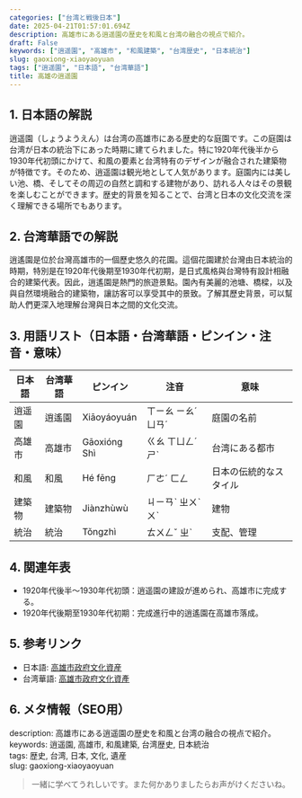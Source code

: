 ```yaml
---
categories: ["台湾と戦後日本"]
date: 2025-04-21T01:57:01.694Z
description: 高雄市にある逍遥園の歴史を和風と台湾の融合の視点で紹介。
draft: False
keywords: ["逍遥園", "高雄市", "和風建築", "台湾歴史", "日本統治"]
slug: gaoxiong-xiaoyaoyuan
tags: ["逍遥園", "日本語", "台湾華語"]
title: 高雄の逍遥園
---
```




## 1. 日本語の解説  
逍遥園（しょうようえん）は台湾の高雄市にある歴史的な庭園です。この庭園は台湾が日本の統治下にあった時期に建てられました。特に1920年代後半から1930年代初頭にかけて、和風の要素と台湾特有のデザインが融合された建築物が特徴です。そのため、逍遥園は観光地として人気があります。庭園内には美しい池、橋、そしてその周辺の自然と調和する建物があり、訪れる人々はその景観を楽しむことができます。歴史的背景を知ることで、台湾と日本の文化交流を深く理解できる場所でもあります。

## 2. 台湾華語での解説  
逍遙園是位於台灣高雄市的一個歷史悠久的花園。這個花園建於台灣由日本統治的時期，特別是在1920年代後期至1930年代初期，是日式風格與台灣特有設計相融合的建築代表。因此，逍遙園是熱門的旅遊景點。園內有美麗的池塘、橋樑，以及與自然環境融合的建築物，讓訪客可以享受其中的景致。了解其歷史背景，可以幫助人們更深入地理解台灣與日本之間的文化交流。

## 3. 用語リスト（日本語・台湾華語・ピンイン・注音・意味）  
| 日本語         | 台湾華語       | ピンイン       | 注音      | 意味                   |
|----------------|--------------|--------------|---------|----------------------|
| 逍遥園         | 逍遙園       | Xiāoyáoyuán | ㄒㄧㄠ ㄧㄠˊ ㄩㄢˊ | 庭園の名前            |
| 高雄市         | 高雄市       | Gāoxióng Shì | ㄍㄠ ㄒㄩㄥˊ ㄕˋ | 台湾にある都市        |
| 和風           | 和風         | Hé fēng      | ㄏㄜˊ ㄈㄥ | 日本の伝統的なスタイル|
| 建築物         | 建築物       | Jiànzhùwù   | ㄐㄧㄢˋ ㄓㄨˋ ㄨˋ | 建物                  |
| 統治           | 統治         | Tǒngzhì     | ㄊㄨㄥˇ ㄓˋ | 支配、管理            |

## 4. 関連年表  
- 1920年代後半〜1930年代初頭：逍遥園の建設が進められ、高雄市に完成する。
- 1920年代後期至1930年代初期：完成進行中的逍遙園在高雄市落成。

## 5. 参考リンク  
- 日本語: [高雄市政府文化資産](https://heritage.kcg.gov.tw/)  
- 台湾華語: [高雄市政府文化資產](https://heritage.kcg.gov.tw/)  

## 6. メタ情報（SEO用）  
description: 高雄市にある逍遥園の歴史を和風と台湾の融合の視点で紹介。  
keywords: 逍遥園, 高雄市, 和風建築, 台湾歴史, 日本統治  
tags: 歴史, 台湾, 日本, 文化, 遺産  
slug: gaoxiong-xiaoyaoyuan  

> 一緒に学べてうれしいです。また何かありましたらお声がけくださいね。
